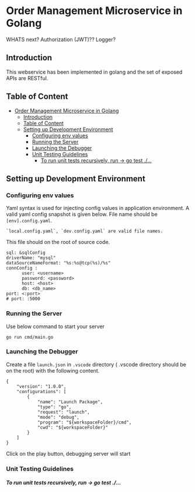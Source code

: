 # Order Management Microservice in Golang

WHATS next?
Authorization (JWT)??
Logger?

## Introduction
This webservice has been implemented in golang and the set of exposed APIs are RESTful.

## Table of Content
- [Order Management Microservice in Golang](#order-management-microservice-in-golang)
  - [Introduction](#introduction)
  - [Table of Content](#table-of-content)
  - [Setting up Development Environment](#setting-up-development-environment)
    - [Configuring env values ](#configuring-env-values-)
    - [Running the Server ](#running-the-server-)
    - [Launching the Debugger ](#launching-the-debugger-)
    - [Unit Testing Guidelines ](#unit-testing-guidelines-)
        - [To run unit tests recursively, run -\> go test ./...](#to-run-unit-tests-recursively-run---go-test-)

## Setting up Development Environment

### <a name="configure-env">Configuring env values <a/>

Yaml syntax is used for injecting config values in application environment. A valid yaml config snapshot is given below. File name should be `[env].config.yaml`.

    `local.config.yaml`, `dev.config.yaml` are valid file names.

This file should on the root of source code.

    sql: &sqlConfig
    driverName: "mysql"
    dataSourceNameFormat: "%s:%s@tcp(%s)/%s"
    connConfig :
          user: <username>
          password: <password>
          host: <host>
          db: <db_name>
    port: <:port>
    # port: :5000

### <a name="running-the-server">Running the Server <a/>
Use below command to start your server

    go run cmd/main.go

### <a name="starting-debugger">Launching the Debugger <a/>

Create a file `launch.json` in `.vscode` directory ( .vscode directory should be on the root) with the following content.

    {
        "version": "1.0.0",
        "configurations": [
            {
                "name": "Launch Package",
                "type": "go",
                "request": "launch",
                "mode": "debug",
                "program": "${workspaceFolder}/cmd",
                "cwd": "${workspaceFolder}"
            }
        ]
    }

Click on the play button, debugging server will start

### <a name="unit-testing-guidelines">Unit Testing Guidelines <a/>
##### To run unit tests recursively, run -> go test ./...

